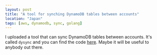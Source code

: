 ```yaml
---
layout: post
title: "A tool for synching DynamoDB tables between accounts"
location: "Japan"
tags: [aws, dynamodb, sync, golang]
---
```


I uploaded a tool that can sync DynamoDB tables between accounts. It's called `dysync` and you can find the code [here](https://github.com/flowerinthenight/dysync/). Maybe it will be useful to anybody out there.
